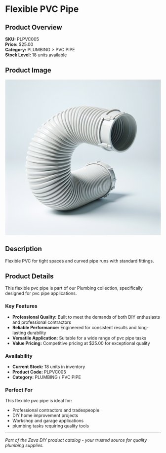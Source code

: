 # Flexible PVC Pipe

## Product Overview

**SKU:** PLPVC005  
**Price:** $25.00  
**Category:** PLUMBING > PVC PIPE  
**Stock Level:** 18 units available  

## Product Image

![Flexible PVC Pipe](https://raw.githubusercontent.com/microsoft/ai-tour-26-zava-diy-dataset-plus-mcp/refs/heads/main/images/plumbing_pvc_pipe_flexible_pvc_pipe_20250620_211851.png)

## Description

Flexible PVC for tight spaces and curved pipe runs with standard fittings.

## Product Details

This flexible pvc pipe is part of our Plumbing collection, specifically designed for pvc pipe applications. 

### Key Features

- **Professional Quality:** Built to meet the demands of both DIY enthusiasts and professional contractors
- **Reliable Performance:** Engineered for consistent results and long-lasting durability
- **Versatile Application:** Suitable for a wide range of pvc pipe tasks
- **Value Pricing:** Competitive pricing at $25.00 for exceptional quality

### Availability

- **Current Stock:** 18 units in inventory
- **Product Code:** PLPVC005
- **Category:** PLUMBING / PVC PIPE

### Perfect For

This flexible pvc pipe is ideal for:
- Professional contractors and tradespeople
- DIY home improvement projects  
- Workshop and garage applications
- plumbing tasks requiring quality tools

---

*Part of the Zava DIY product catalog - your trusted source for quality plumbing supplies.*
